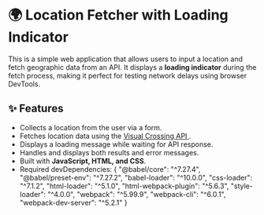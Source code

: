 # 🌍 Location Fetcher with Loading Indicator

This is a simple web application that allows users to input a location and fetch geographic data from an API. It displays a **loading indicator** during the fetch process, making it perfect for testing network delays using browser DevTools.

## ✨ Features

- Collects a location from the user via a form.
- Fetches location data using the [Visual Crossing API ](https://weather.visualcrossing.com/VisualCrossingWebServices/rest/services/timeline/Lagos%2CNigeria?unitGroup=us&key=UZB66CTZTNWD8CMJF6GRG8RE4).
- Displays a loading message while waiting for API response.
- Handles and displays both results and error messages.
- Built with **JavaScript, HTML, and CSS**.
- Required devDependencies: {
  "@babel/core": "^7.27.4",
  "@babel/preset-env": "^7.27.2",
  "babel-loader": "^10.0.0",
  "css-loader": "^7.1.2",
  "html-loader": "^5.1.0",
  "html-webpack-plugin": "^5.6.3",
  "style-loader": "^4.0.0",
  "webpack": "^5.99.9",
  "webpack-cli": "^6.0.1",
  "webpack-dev-server": "^5.2.1"
  }
